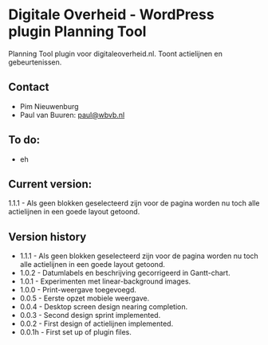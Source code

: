 # Digitale Overheid - WordPress plugin Planning Tool
Planning Tool plugin voor digitaleoverheid.nl. Toont actielijnen en gebeurtenissen.

## Contact
* Pim Nieuwenburg
* Paul van Buuren: paul@wbvb.nl

## To do:
* eh

## Current version:
1.1.1 - Als geen blokken geselecteerd zijn voor de pagina worden nu toch alle actielijnen in een goede layout getoond.

## Version history
* 1.1.1 - Als geen blokken geselecteerd zijn voor de pagina worden nu toch alle actielijnen in een goede layout getoond.
* 1.0.2 - Datumlabels en beschrijving gecorrigeerd in Gantt-chart.
* 1.0.1 - Experimenten met linear-background images.
* 1.0.0 - Print-weergave toegevoegd.
* 0.0.5 - Eerste opzet mobiele weergave.
* 0.0.4 - Desktop screen design nearing completion.
* 0.0.3 - Second design sprint implemented.
* 0.0.2 - First design of actielijnen implemented.
* 0.0.1h - First set up of plugin files.
